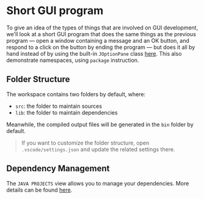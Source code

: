 # Short GUI program

To give an idea of the types of things that are involved on GUI development, we'll look at a short GUI program that does the same things as the previous program — open a window containing a message and an OK button, and respond to a click on the button by ending the program — but does it all by hand instead of by using the built-in `JOptionPane` class [here](https://github.com/pt-ipv-estgl-lab/GhelloWorldGUI1Demo). This also demonstrate namespaces, using `package` instruction.

## Folder Structure

The workspace contains two folders by default, where:

- `src`: the folder to maintain sources
- `lib`: the folder to maintain dependencies

Meanwhile, the compiled output files will be generated in the `bin` folder by default.

> If you want to customize the folder structure, open `.vscode/settings.json` and update the related settings there.

## Dependency Management

The `JAVA PROJECTS` view allows you to manage your dependencies. More details can be found [here](https://github.com/microsoft/vscode-java-dependency#manage-dependencies).
